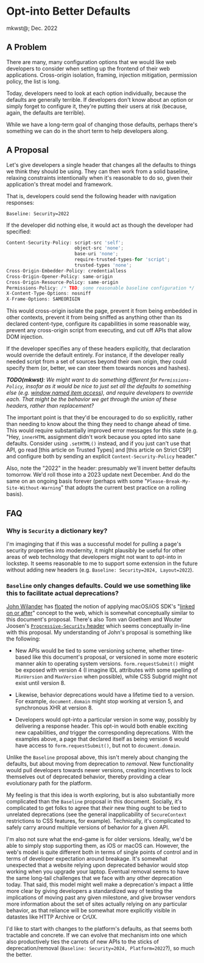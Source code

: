 Opt-into Better Defaults
========================

mkwst@; Dec. 2022

A Problem
---------

There are many, many configuration options that we would like web developers to consider when setting up the frontend of their web applications. Cross-origin isolation, framing, injection mitigation, permission policy, the list is long.

Today, developers need to look at each option individually, because the defaults are generally terrible. If developers don't know about an option or simply forget to configure it, they're putting their users at risk (because, again, the defaults are terrible).

While we have a long-term goal of changing those defaults, perhaps there's something we can do in the short term to help developers along.

A Proposal
----------

Let's give developers a single header that changes all the defaults to things we think they should be using. They can then work from a solid baseline, relaxing constraints intentionally when it's reasonable to do so, given their application's threat model and framework.

That is, developers could send the following header with navigation responses:

```http
Baseline: Security=2022
```

If the developer did nothing else, it would act as though the developer had specified:

```js
Content-Security-Policy: script-src 'self';
                         object-src 'none';
                         base-uri 'none';
                         require-trusted-types-for 'script';
                         trusted-types 'none';
Cross-Origin-Embedder-Policy: credentialless
Cross-Origin-Opener-Policy: same-origin
Cross-Origin-Resource-Policy: same-origin
Permissions-Policy: /* TBD; some reasonable baseline configuration */
X-Content-Type-Options: nosniff
X-Frame-Options: SAMEORIGIN
```

This would cross-origin isolate the page, prevent it from being embedded in other contexts, prevent it from being sniffed as anything other than its declared content-type, configure its capabilities in some reasonable way, prevent any cross-origin script from executing, and cut off APIs that allow DOM injection.

If the developer specifies any of these headers explicitly, that declaration would override the default entirely. For instance, if the developer really needed script from a set of sources beyond their own origin, they could specify them (or, better, we can steer them towards nonces and hashes).

_**TODO(mkwst)**: We might want to do something different for `Permissions-Policy`, insofar as it would be nice to just set all the defaults to something else (e.g. [window named item access](https://github.com/w3c/webappsec-permissions-policy/issues/349)), and require developers to override each. That might be the behavior we get through the union of these headers, rather than replacement?_

The important point is that they'd be encouraged to do so explicitly, rather than needing to know about the thing they need to change ahead of time. This would require substantially improved error messages for this state (e.g. "Hey, `innerHTML` assignment didn't work because you opted into sane defaults. Consider using `.setHTML()` instead, and if you just can't use that API, go read [this article on Trusted Types] and [this article on Strict CSP] and configure both by sending an explicit `Content-Security-Policy` header."

Also, note the "2022" in the header: presumably we'll invent better defaults tomorrow. We'd roll those into a 2023 update next December. And do the same on an ongoing basis forever (perhaps with some "`Please-Break-My-Site-Without-Warning`" that adopts the current best practice on a rolling basis).

FAQ
---

### Why is `Security` a dictionary key?

I'm imaginging that if this was a successful model for pulling a page's security
properties into modernity, it might plausibly be useful for other areas of web
technology that developers might not want to opt-into in lockstep. It seems
reasonable to me to support some extension in the future without adding new
headers (e.g. `Baseline: Security=2024, Layout=2022`).

### `Baseline` only changes defaults. Could we use something like this to facilitate actual deprecations?

[John Wilander][wilander] has [floated][tpac2022] the notion of applying macOS/iOS SDK's
"[linked on or after][looa]" concept to the web, which is somewhat conceptually similar
to this document's proposal. There's also Tom van Goethem and Wouter Joosen's
[`Progressive-Security` header][prog-sec] which seems conceptually in-line with this
proposal. My understanding of John's proposal is something like the following:

*   New APIs would be tied to some versioning scheme, whether time-based like this
    document's proposal, or versioned in some more esoteric manner akin to operating
    system versions. `form.requestSubmit()` might be exposed with version 4 (I imagine
    IDL attributes with some spelling of `MinVersion` and `MaxVersion` when possible),
    while CSS Subgrid might not exist until version 8. 

*   Likewise, behavior deprecations would have a lifetime tied to a version. For example,
    `document.domain` might stop working at version 5, and synchronous XHR at version 8.

*   Developers would opt-into a particular version in some way, possibly by delivering
    a response header. This opt-in would both enable exciting new capabilities, _and_
    trigger the corresponding deprecations. With the examples above, a page that
    declared itself as being version 6 would have access to `form.requestSubmit()`,
    but not to `document.domain`.

Unlike the `Baseline` proposal above, this isn't merely about changing the defaults, but
about moving from deprecation to _removal_. New functionality would pull developers towards
newer versions, creating incentives to lock themselves out of deprecated behavior, thereby
providing a clear evolutionary path for the platform.

My feeling is that this idea is worth exploring, but is also substantially more complicated
than the `Baseline` proposal in this document. Socially, it's complicated to get folks to
agree that _their_ new thing ought to be tied to unrelated deprecations (see the general
inapplicability of `SecureContext` restrictions to CSS features, for example). Technically,
it's complicated to safely carry around multiple versions of behavior for a given API.

I'm also not sure what the end-game is for older versions. Ideally, we'd be able to simply
stop supporting them, as iOS or macOS can. However, the web's model is quite different
both in terms of single points of control and in terms of developer expectation around
breakage. It's somewhat unexpected that a website relying upon deprecated behavior would
stop working when you upgrade your laptop. Eventual removal seems to have the same long-tail
challenges that we face with any other deprecation today. That said, this model might
well make a deprecation's impact a little more clear by giving developers a standardized
way of testing the implications of moving past any given milestone, and give browser
vendors more information about the set of sites actually relying on any particular
behavior, as that reliance will be somewhat more explicitly visible in datastes like
HTTP Archive or CrUX.

I'd like to start with changes to the platform's defaults, as that seems both tractable
and concrete. If we can evolve that mechanism into one which also productively ties the
carrots of new APIs to the sticks of deprecation/removal
(`Baseline: Security=2024, Platform=2022`?), so much the better.

[wilander]: https://hackerfiction.net/
[tpac2022]: https://github.com/w3c/webappsec/blob/main/meetings/2022/2022-09-12-TPAC-minutes-1.md#:~:text=JohnW%3A%20I%27ve%20brought%20this%20up%20before%2C%20but%20something%20like%20on%20OS%20linking%3A%20%22on%20or%20after%20XXX%22%2C%20you%20opt%20in%20to%20the%20new%20thing%20but%20can%27t%20use%20the%20old%20thing%20any%20more.
[looa]: https://developer.apple.com/documentation/uikit/uiapplication/1622952-canopenurl#discussion:~:text=If%20you%20link%20your%20app%20on%20or%20after%20iOS%209.0
[prog-sec]: https://secweb.work/presentations/2022/Goethem-deprecation.pdf



